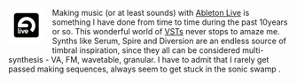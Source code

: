 <a href="https://www.ableton.com/en/live"><img src="/img/logo-ableton.png" style="float: left; margin: 0px 15px 15px 0px"></a>
Making music (or at least sounds) with [Ableton Live](https://www.ableton.com/en/live) is something I have done from time to time during the past 10years or so. This wonderful world of [VSTs](https://en.wikipedia.org/wiki/Virtual_Studio_Technology) never stops to amaze me. Synths like Serum, Spire and Diversion are an endless  source of timbral inspiration, since they all can be considered multi-synthesis - VA, FM, wavetable, granular. I have to admit that I rarely get passed making sequences, always seem to get stuck in the sonic swamp <i class="fa fa-smile-o"></i>.